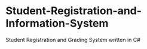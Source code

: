 # Student-Registration-and-Information-System
Student Registration and Grading System written in C#
